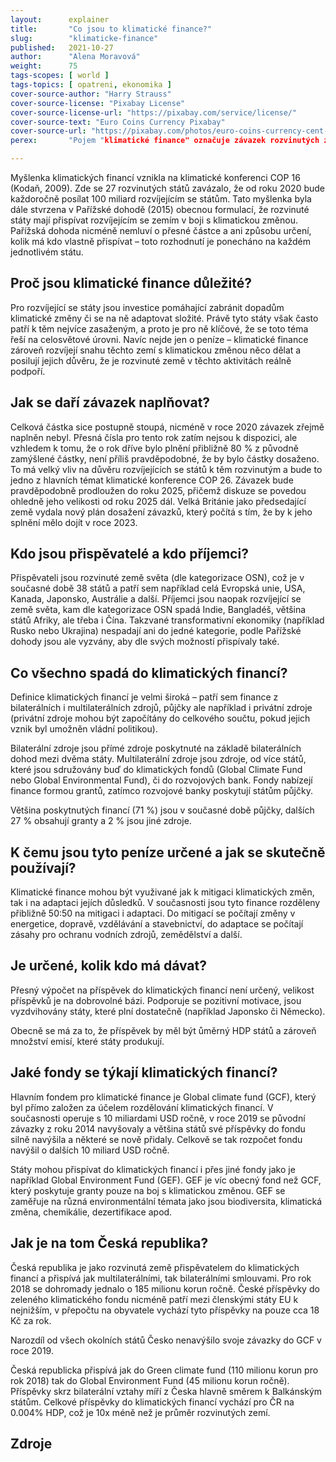 ```yaml
---
layout:      explainer
title:       "Co jsou to klimatické finance?"
slug:        "klimaticke-finance"
published:   2021-10-27
author:      "Alena Moravová"
weight:      75
tags-scopes: [ world ]
tags-topics: [ opatreni, ekonomika ]
cover-source-author: "Harry Strauss"
cover-source-license: "Pixabay License"
cover-source-license-url: "https://pixabay.com/service/license/"
cover-source-text: "Euro Coins Currency Pixabay"
cover-source-url: "https://pixabay.com/photos/euro-coins-currency-cent-euro-cent-1353420/"
perex:       "Pojem "klimatické finance" označuje závazek rozvinutých zemí finančně přispívat rozvíjejícím se státům na boj s klimatickou změnou a jejími dopady."

---
```


Myšlenka klimatických financí vznikla na klimatické konferenci COP 16 (Kodaň, 2009). Zde se 27 rozvinutých států zavázalo, že od roku 2020 bude každoročně posílat 100 miliard rozvíjejícím se státům. Tato myšlenka byla dále stvrzena v Pařížské dohodě (2015) obecnou formulací, že rozvinuté státy mají přispívat rozvíjejícím se zemím v boji s klimatickou změnou. Pařížská dohoda nicméně nemluví o přesné částce a ani způsobu určení, kolik má kdo vlastně přispívat – toto rozhodnutí je ponecháno na každém jednotlivém státu. 

## Proč jsou klimatické finance důležité?

Pro rozvíjející se státy jsou investice pomáhající zabránit dopadům klimatické změny či se na ně adaptovat složité. Právě tyto státy však často patří k těm nejvíce zasaženým, a proto je pro ně klíčové, že se toto téma řeší na celosvětové úrovni. Navíc nejde jen o peníze – klimatické finance zároveň rozvíjejí snahu těchto zemí s klimatickou změnou něco dělat a posilují jejich důvěru, že je rozvinuté země v těchto aktivitách reálně podpoří.

## Jak se daří závazek naplňovat?

Celková částka sice postupně stoupá, nicméně v roce 2020 závazek zřejmě naplněn nebyl. Přesná čísla pro tento rok zatím nejsou k dispozici, ale vzhledem k tomu, že o rok dříve bylo plnění přibližně 80 % z původně zamýšlené částky, není příliš pravděpodobné, že by bylo částky dosaženo. To má velký vliv na důvěru rozvíjejících se států k těm rozvinutým a bude to jedno z hlavních témat klimatické konference COP 26. Závazek bude pravděpodobně prodloužen do roku 2025, přičemž diskuze se povedou ohledně jeho velikosti od roku 2025 dál. Velká Británie jako předsedající země vydala nový plán dosažení závazků, který počítá s tím, že by k jeho splnění mělo dojít v roce 2023.

## Kdo jsou přispěvatelé a kdo příjemci?

Přispěvateli jsou rozvinuté země světa (dle kategorizace OSN), což je v současné době 38 států a patří sem například celá Evropská unie, USA, Kanada, Japonsko, Austrálie a další. Příjemci jsou naopak rozvíjející se země světa, kam dle kategorizace OSN spadá Indie, Bangladéš, většina států Afriky, ale třeba i Čína. Takzvané transformativní ekonomiky (například Rusko nebo Ukrajina) nespadají ani do jedné kategorie, podle Pařížské dohody jsou ale vyzvány, aby dle svých možností přispívaly také.

## Co všechno spadá do klimatických financí?

Definice klimatických financí je velmi široká – patří sem finance z bilaterálních i multilaterálních zdrojů, půjčky ale například i privátní zdroje (privátní zdroje mohou být započítány do celkového součtu, pokud jejich vznik byl umožněn vládní politikou).

Bilaterální zdroje jsou přímé zdroje poskytnuté na základě bilaterálních dohod mezi dvěma státy. Multilaterální zdroje jsou zdroje, od více států, které jsou sdružovány buď do klimatických fondů (Global Climate Fund nebo Global Environmental Fund), či do rozvojových bank. Fondy nabízejí finance formou grantů, zatímco rozvojové banky poskytují státům půjčky.

Většina poskytnutých financí (71 %) jsou v současné době půjčky, dalších 27 % obsahují granty a 2 % jsou jiné zdroje.

## K čemu jsou tyto peníze určené a jak se skutečně používají?

Klimatické finance mohou být využivané jak k mitigaci klimatických změn, tak i na adaptaci jejích důsledků. V současnosti jsou tyto finance rozděleny přibližně 50:50 na mitigaci i adaptaci. Do mitigací se počítají změny v energetice, dopravě, vzdělávání a stavebnictví, do adaptace se počítají zásahy pro ochranu vodních zdrojů, zemědělství a další.

## Je určené, kolik kdo má dávat?

Přesný výpočet na příspěvek do klimatických financí není určený, velikost příspěvků je na dobrovolné bázi. Podporuje se pozitivní motivace, jsou vyzdvihovány státy, které plní dostatečně (například Japonsko či Německo).

Obecně se má za to, že příspěvek by měl být ůměrný HDP států a zároveň množství emisí, které státy produkují.

## Jaké fondy se týkají klimatických financí?

Hlavním fondem pro klimatické finance je Global climate fund (GCF), který byl přímo založen za účelem rozdělování klimatických financí. V současnosti operuje s 10 miliardami USD ročně, v roce 2019 se původní závazky z roku 2014 navyšovaly a většina států své příspěvky do fondu silně navýšila a některé se nově přidaly. Celkově se tak rozpočet fondu navýšil o dalších 10 miliard USD ročně.

Státy mohou přispívat do klimatických financí i přes jiné fondy jako je například Global Environment Fund (GEF). GEF je víc obecný fond než GCF, který poskytuje granty pouze na boj s klimatickou změnou. GEF se zaměřuje na různá environmentální témata jako jsou biodiversita, klimatická změna, chemikálie, dezertifikace apod.

## Jak je na tom Česká republika?

Česká republika je jako rozvinutá země přispěvatelem do klimatických financí a přispívá jak multilaterálními, tak bilaterálními smlouvami. Pro rok 2018 se dohromady jednalo o 185 milionu korun ročně. České příspěvky do zeleného klimatického fondu nicméně patří mezi členskými státy EU k nejnižším, v přepočtu na obyvatele vychází tyto příspěvky na pouze cca 18 Kč za rok.

Narozdíl od všech okolních států Česko nenavýšilo svoje závazky do GCF v roce 2019.

Česká republicka přispívá jak do Green climate fund (110 milionu korun pro rok 2018) tak do Global Environment Fund (45 milionu korun ročně). Příspěvky skrz bilaterální vztahy míří z Česka hlavně směrem k Balkánským státům. Celkové příspěvky do klimatických financí vychází pro ČR na 0.004% HDP, což je 10x méně než je průměr rozvinutých zemí.

## Zdroje

[^1]: Evropská komise. ["Zpráva o fungování evropského trhu s uhlíkem"](https://eur-lex.europa.eu/legal-content/CS/TXT/?uri=CELEX:52020DC0740) Zpráva komise Evropskému parlamentu a Radě, Evropská komise, Brusel (2020).
[^2]: World Bank. ["State and Trends of Carbon Pricing 2020"](https://openknowledge.worldbank.org/handle/10986/33809) (May), World Bank, Washington, DC (2020).
[^3]: High-Level Commission on Carbon Prices. ["Report of the High-Level Commission on Carbon Prices."](https://openknowledge.worldbank.org/handle/10986/32419) World Bank, Washington, DC (2017).
[^4]: Evropská komise. ["Commission decision on the Union-wide quantity of allowances to be issued under the EU Emission Trading System for 2021"](https://ec.europa.eu/clima/sites/clima/files/news/docs/c_2020_7704_en.pdf) Evropská komise, Brusel (2020).

